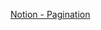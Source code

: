 <TimeStamp start="0:35" end="0:45">
  
  [Notion - Pagination](https://developers.notion.com/reference/pagination)
  
</TimeStamp>